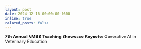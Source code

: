 ```yaml
---
layout: post
date: 2024-12-16 00:00:00-0600
inline: true
related_posts: false
---
```


**7th Annual VMBS Teaching Showcase Keynote**: Generative AI in Veterinary Education
